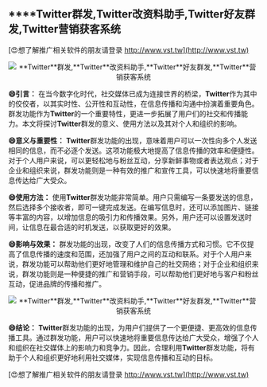 ## ****Twitter**群发,**Twitter**改资料助手,**Twitter**好友群发,**Twitter**营销获客系统**

[😍想了解推广相关软件的朋友请登录 http://www.vst.tw](http://www.vst.tw)

 <center><img src="https://vst.tw/MP4/tuiguang/png/1.png" alt="**Twitter**群发,**Twitter**改资料助手,**Twitter**好友群发,**Twitter**营销获客系统"></center>

**😄引言：**
在当今数字化时代，社交媒体已成为连接世界的桥梁，**Twitter**作为其中的佼佼者，以其实时性、公开性和互动性，在信息传播和沟通中扮演着重要角色。群发功能作为**Twitter**的一个重要特性，更进一步拓展了用户们的社交和传播能力。本文将探讨**Twitter**群发的意义、使用方法以及其对个人和组织的影响。

**😄意义与重要性：**
**Twitter**群发功能的出现，意味着用户可以一次性向多个人发送相同的信息，而不必逐个发送。这项功能极大地提高了信息传播的效率和便捷性。对于个人用户来说，可以更轻松地与粉丝互动，分享新鲜事物或者表达观点；对于企业和组织来说，群发功能则是一种有效的推广和宣传工具，可以快速地将重要信息传达给广大受众。

**😄使用方法：**
使用**Twitter**群发功能非常简单。用户只需编写一条要发送的信息，然后选择多个接收者，即可一键完成发送。在编写信息时，还可以添加图片、链接等丰富的内容，以增加信息的吸引力和传播效果。另外，用户还可以设置发送时间，让信息在最合适的时机发送，以获取更好的效果。

**😄影响与效果：**
群发功能的出现，改变了人们的信息传播方式和习惯。它不仅提高了信息传播的速度和范围，还加强了用户之间的互动和联系。对于个人用户来说，群发功能可以帮助他们更好地管理和维护自己的社交网络；对于企业和组织来说，群发功能则是一种便捷的推广和营销手段，可以帮助他们更好地与客户和粉丝互动，促进品牌的传播和推广。

 <center><img src="https://vst.tw/MP4/tuiguang/png/3.png" alt="**Twitter**群发,**Twitter**改资料助手,**Twitter**好友群发,**Twitter**营销获客系统"></center>

**😄结论：**
**Twitter**群发功能的出现，为用户们提供了一个更便捷、更高效的信息传播工具。通过群发功能，用户可以快速地将重要信息传达给广大受众，增强了个人和组织在社交媒体上的影响力和竞争力。因此，合理利用**Twitter**群发功能，将有助于个人和组织更好地利用社交媒体，实现信息传播和互动的目标。

[😍想了解推广相关软件的朋友请登录 http://www.vst.tw](http://www.vst.tw)



